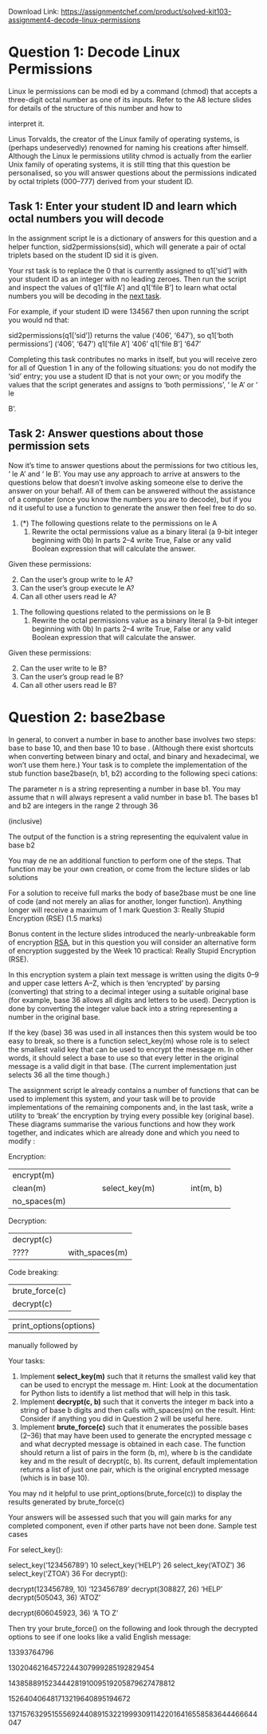 Download Link: https://assignmentchef.com/product/solved-kit103-assignment4-decode-linux-permissions
<br>
<h1>Question 1: Decode Linux Permissions</h1>

Linux le permissions can be modi ed by a command (chmod) that accepts a three-digit octal number as one of its inputs. Refer to the A8 lecture slides for details of the structure of this number and how to

interpret it.

Linus Torvalds, the creator of the Linux family of operating systems, is (perhaps undeservedly) renowned for naming his creations after himself. Although the Linux le permissions utility chmod is actually from the earlier Unix family of operating systems, it is still tting that this question be personalised, so you will answer questions about the permissions indicated by octal triplets (000–777) derived from your student ID.

<h2>Task 1: Enter your student ID and learn which octal numbers you will decode</h2>

In the assignment script le is a dictionary of answers for this question and a helper function, sid2permissions(sid), which will generate a pair of octal triplets based on the student ID sid it is given.

Your rst task is to replace the 0 that is currently assigned to q1[‘sid’] with your student ID as an integer with no leading zeroes. Then run the script and inspect the values of q1[‘file A’] and q1[‘file B’] to learn what octal numbers you will be decoding in the <u>next task</u>.

For example, if your student ID were 134567 then upon running the script you would nd that:

sid2permissions(q1[‘sid’]) returns the value (‘406’, ‘647’), so q1[‘both permissions’]  (‘406’, ‘647’) q1[‘file A’]  ‘406’ q1[‘file B’]  ‘647’

Completing this task contributes no marks in itself, but you will receive zero for all of Question 1 in any of the following situations: you do not modify the ‘sid’ entry; you use a student ID that is not your own; or you modify the values that the script generates and assigns to ‘both permissions’, ‘ le A’ or ‘ le

B’.

<h2>Task 2: Answer questions about those permission sets</h2>

Now it’s time to answer questions about the permissions for two ctitious les, ‘ le A’ and ‘ le B’. You may use any approach to arrive at answers to the questions below that doesn’t involve asking someone else to derive the answer on your behalf. All of them can be answered without the assistance of a computer (once you know the numbers you are to decode), but if you nd it useful to use a function to generate the answer then feel free to do so.

<ol>

 <li>(*) The following questions relate to the permissions on le A

  <ol>

   <li>Rewrite the octal permissions value as a binary literal (a 9-bit integer beginning with 0b) In parts 2–4 write True, False or any valid Boolean expression that will calculate the answer.</li>

  </ol></li>

</ol>

Given these permissions:

<ol start="2">

 <li>Can the user’s group write to le A?</li>

 <li>Can the user’s group execute le A?</li>

 <li>Can all other users read le A?</li>

</ol>

<ol>

 <li>The following questions related to the permissions on le B

  <ol>

   <li>Rewrite the octal permissions value as a binary literal (a 9-bit integer beginning with 0b) In parts 2–4 write True, False or any valid Boolean expression that will calculate the answer.</li>

  </ol></li>

</ol>

Given these permissions:

<ol start="2">

 <li>Can the user write to le B?</li>

 <li>Can the user’s group read le B?</li>

 <li>Can all other users read le B?</li>

</ol>

<h1>Question 2: base2base</h1>

In general, to convert a number in base  to another base  involves two steps: base  to base 10, and then base 10 to base . (Although there exist shortcuts when converting between binary and octal, and binary and hexadecimal, we won’t use them here.) Your task is to complete the implementation of the stub function base2base(n, b1, b2) according to the following speci cations:

The parameter n is a string representing a number in base b1. You may assume that n will always represent a valid number in base b1. The bases b1 and b2 are integers in the range 2 through 36

(inclusive)

The output of the function is a string representing the equivalent value in base b2

You may de ne an additional function to perform one of the steps. That function may be your own creation, or come from the lecture slides or lab solutions

For a solution to receive full marks the body of base2base must be one line of code (and not merely an alias for another, longer function). Anything longer will receive a maximum of 1 mark Question 3: Really Stupid Encryption (RSE) (1.5 marks)

Bonus content in the lecture slides introduced the nearly-unbreakable form of encryption <a href="https://en.wikipedia.org/wiki/RSA_(cryptosystem)">RSA</a>, but in this question you will consider an alternative form of encryption suggested by the Week 10 practical: Really Stupid Encryption (RSE).

In this encryption system a plain text message is written using the digits 0–9 and upper case letters A–Z, which is then ‘encrypted’ by parsing (converting) that string to a decimal integer using a suitable original base (for example, base 36 allows all digits and letters to be used). Decryption is done by converting the integer value back into a string representing a number in the original base.

If the key (base) 36 was used in all instances then this system would be too easy to break, so there is a function select_key(m) whose role is to select the smallest valid key that can be used to encrypt the message m. In other words, it should select a base to use so that every letter in the original message is a valid digit in that base. (The current implementation just selects 36 all the time though.)

The assignment script le already contains a number of functions that can be used to implement this system, and your task will be to provide implementations of the remaining components and, in the last task, write a utility to ‘break’ the encryption by trying every possible key (original base). These diagrams summarise the various functions and how they work together, and indicates which are already done and which you need to modify :

Encryption:

<table width="366">

 <tbody>

  <tr>

   <td colspan="3" width="255">encrypt(m)</td>

   <td colspan="2" width="111"> </td>

  </tr>

  <tr>

   <td width="109">clean(m)</td>

   <td rowspan="2" width="39"></td>

   <td width="107">select_key(m)</td>

   <td rowspan="2" width="39"></td>

   <td width="72">int(m, b)</td>

  </tr>

  <tr>

   <td width="109">no_spaces(m)</td>

   <td width="107"> </td>

   <td width="72"> </td>

  </tr>

 </tbody>

</table>

Decryption:

<table width="200">

 <tbody>

  <tr>

   <td colspan="3" width="200">decrypt(c)</td>

  </tr>

  <tr>

   <td width="41">????</td>

   <td width="39"></td>

   <td width="120">with_spaces(m)</td>

  </tr>

 </tbody>

</table>

Code breaking:

<table width="110">

 <tbody>

  <tr>

   <td width="110">brute_force(c)</td>

  </tr>

  <tr>

   <td width="110">decrypt(c)</td>

  </tr>

 </tbody>

</table>

<table width="167">

 <tbody>

  <tr>

   <td width="167">print_options(options)</td>

  </tr>

 </tbody>

</table>

manually followed by

Your tasks:

<ol>

 <li>Implement <strong>select_key(m)</strong> such that it returns the smallest valid key that can be used to encrypt the message m. Hint: Look at the documentation for Python lists to identify a list method that will help in this task.</li>

 <li>Implement <strong>decrypt(c, b)</strong> such that it converts the integer m back into a string of base b digits and then calls with_spaces(m) on the result. Hint: Consider if anything you did in Question 2 will be useful here.</li>

 <li>Implement <strong>brute_force(c)</strong> such that it enumerates the possible bases (2–36) that may have been used to generate the encrypted message c and what decrypted message is obtained in each case. The function should return a list of pairs in the form (b, m), where b is the candidate key and m the result of decrypt(c, b). Its current, default implementation returns a list of just one pair, which is the original encrypted message (which is in base 10).</li>

</ol>

You may nd it helpful to use print_options(brute_force(c)) to display the results generated by brute_force(c)

Your answers will be assessed such that you will gain marks for any completed component, even if other parts have not been done. Sample test cases

For select_key():

select_key(‘123456789’)               10 select_key(‘HELP’)              26 select_key(‘ATOZ’)  36 select_key(‘ZTOA’)  36 For decrypt():

decrypt(123456789, 10)  ‘123456789’ decrypt(308827, 26)           ‘HELP’ decrypt(505043, 36)          ‘ATOZ’

decrypt(606045923, 36)          ‘A TO Z’

Then try your brute_force() on the following and look through the decrypted options to see if one looks like a valid English message:

13393764796

13020462164572244307999285192829454

14385889152344428191009519205879627478812

152640406481713219640895194672

1371576329515556924408915322199930911422016416558583644466644047